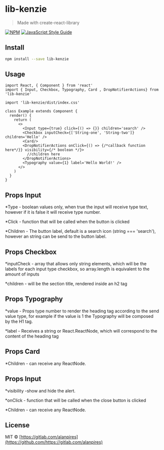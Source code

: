 # lib-kenzie

> Made with create-react-library

[![NPM](https://img.shields.io/npm/v/lib-kenzie.svg)](https://www.npmjs.com/package/lib-kenzie) [![JavaScript Style Guide](https://img.shields.io/badge/code_style-standard-brightgreen.svg)](https://standardjs.com)

## Install

```bash
npm install --save lib-kenzie
```

## Usage

```tsx
import React, { Component } from 'react'
import { Input, Checkbox, Typography, Card , DropNotifierActions} from 'lib-kenzie'

import 'lib-kenzie/dist/index.css'

class Example extends Component {
  render() {
    return (
      <>
        <Input type={true} click={() => {}} children='search' />
        <Checkbox inputCheck={['String-one', 'String-two']} children='Hello' />
        <Card/>
        <DropNotifierActions onClick={() => {/*callback function here*/}} visibility={/* boolean */}>
          //children here
        </DropNotifierActions>
        <Typography value={1} label='Hello World!' />
      </>
    )
  }
}
```

## Props Input

\*Type - boolean values only, when true the input will receive type text, however if it is false it will receive type number.

\*Click - function that will be called when the button is clicked

\*Children - The button label, default is a search icon (string === 'search'), however an string can be send to the button label.

## Props Checkbox

\*inputCheck - array that allows only string elements, which will be the labels for each input type checkbox, so array.length is equivalent to the amount of inputs

\*children - will be the section title, rendered inside an h2 tag

## Props Typography

\*value - Props type number to render the heading tag according to the send value type, for example if the value is 1 the Typography will be composed by the H1 tag.

\*label - Receives a string or React.ReactNode, which will correspond to the content of the heading tag

## Props Card

\*Children - can receive any ReactNode.

## Props Input

\*visibility -show and hide the alert.

\*onClick - function that will be called when the close button is clicked

\*Children - can receive any ReactNode.


## License

MIT © [https://gitlab.com/alanpires](https://github.com/https://gitlab.com/alanpires)
